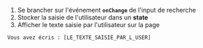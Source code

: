 1. Se brancher sur l'événement **`onChange`** de l'input de recherche
2. Stocker la saisie de l'utilisateur dans un **state**
3. Afficher le texte saisie par l'utilisateur sur la page

```html
Vous avez écris : [LE_TEXTE_SAISIE_PAR_L_USER]
```

